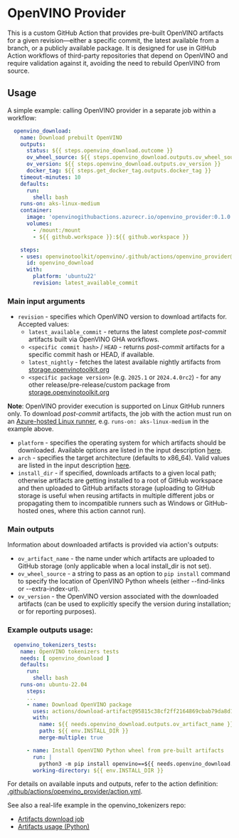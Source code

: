 # OpenVINO Provider

This is a custom GitHub Action that provides pre-built OpenVINO artifacts for a given revision—either a specific commit,
the latest available from a branch, or a publicly available package.
It is designed for use in GitHub Action workflows of third-party repositories that depend on OpenVINO and require 
validation against it, avoiding the need to rebuild OpenVINO from source.

## Usage
A simple example: calling OpenVINO provider in a separate job within a workflow:
```yaml
  openvino_download:
    name: Download prebuilt OpenVINO
    outputs:
      status: ${{ steps.openvino_download.outcome }}
      ov_wheel_source: ${{ steps.openvino_download.outputs.ov_wheel_source }}
      ov_version: ${{ steps.openvino_download.outputs.ov_version }}
      docker_tag: ${{ steps.get_docker_tag.outputs.docker_tag }}
    timeout-minutes: 10
    defaults:
      run:
        shell: bash
    runs-on: aks-linux-medium
    container:
      image: 'openvinogithubactions.azurecr.io/openvino_provider:0.1.0'
      volumes:
        - /mount:/mount
        - ${{ github.workspace }}:${{ github.workspace }}

    steps:
    - uses: openvinotoolkit/openvino/.github/actions/openvino_provider@master
      id: openvino_download
      with:
        platform: 'ubuntu22'
        revision: latest_available_commit
```
### Main input arguments
* `revision` - specifies which OpenVINO version to download artifacts for. Accepted values:
  * `latest_available_commit` - returns the latest complete _post-commit_ artifacts built via OpenVINO GHA workflows.
  * `<specific commit hash>` / `HEAD` - returns _post-commit_ artifacts for a specific commit hash or HEAD, 
  if available.
  * `latest_nightly` - fetches the latest available nightly artifacts from 
  [storage.openvinotoolkit.org](https://storage.openvinotoolkit.org/repositories/openvino/packages/nightly)
  * `<specific package version>` (e.g. `2025.1` or `2024.4.0rc2`) - for any other release/pre-release/custom package 
  from [storage.openvinotoolkit.org](https://storage.openvinotoolkit.org/repositories/openvino/packages)


**Note**: OpenVINO provider execution is supported on Linux GitHub runners only. To download _post-commit_ artifacts, 
the job with the action must run on an [Azure-hosted Linux runner](./runners.md), e.g. `runs-on: aks-linux-medium`
in the example above.


* `platform` - specifies the operating system for which artifacts should be downloaded. 
Available options are listed in the input description
[here](../../../../.github/actions/openvino_provider/action.yml).
* `arch` - specifies the target architecture (defaults to x86_64). Valid values are listed 
in the input description [here](../../../../.github/actions/openvino_provider/action.yml).
* `install_dir` - if specified, downloads artifacts to a given local path; otherwise artifacts are getting installed 
to a root of GitHub workspace and then uploaded to GitHub artifacts storage 
(uploading to GitHub storage is useful when reusing artifacts in multiple different jobs or propagating 
them to incompatible runners such as Windows or GitHub-hosted ones, where this action cannot run).

### Main outputs
Information about downloaded artifacts is provided via action's outputs:

* `ov_artifact_name` - the name under which artifacts are uploaded to GitHub storage
(only applicable when a local install_dir is not set).
* `ov_wheel_source` - a string to pass as an option to `pip install` command to specify the location of 
OpenVINO Python wheels (either --find-links or --extra-index-url).
* `ov_version` - the OpenVINO version associated with the downloaded artifacts 
(can be used to explicitly specify the version during installation; or for reporting purposes).

### Example outputs usage:
```yaml
  openvino_tokenizers_tests:
    name: OpenVINO tokenizers tests
    needs: [ openvino_download ]
    defaults:
      run:
        shell: bash
    runs-on: ubuntu-22.04
      steps:
      ...
      - name: Download OpenVINO package
        uses: actions/download-artifact@95815c38cf2ff2164869cbab79da8d1f422bc89e # v4.2.1
        with:
          name: ${{ needs.openvino_download.outputs.ov_artifact_name }}
          path: ${{ env.INSTALL_DIR }}
          merge-multiple: true

      - name: Install OpenVINO Python wheel from pre-built artifacts
        run: |
          python3 -m pip install openvino==${{ needs.openvino_download.outputs.ov_version }} ${{ needs.openvino_download.outputs.ov_wheel_source }}
        working-directory: ${{ env.INSTALL_DIR }}
```

For details on available inputs and outputs, refer to the action definition:
[.github/actions/openvino_provider/action.yml](../../../../.github/actions/openvino_provider/action.yml).

See also a real-life example in the openvino_tokenizers repo:
* [Artifacts download job](https://github.com/openvinotoolkit/openvino_tokenizers/blob/77f7abc0a900b2f189f397576a1f03aa9ffab383/.github/workflows/linux.yml#L31-L55)
* [Artifacts usage (Python)](https://github.com/openvinotoolkit/openvino_tokenizers/blob/77f7abc0a900b2f189f397576a1f03aa9ffab383/.github/workflows/linux.yml#L265-L276)